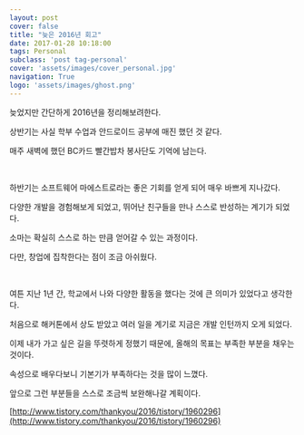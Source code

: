 ```yaml
---
layout: post
cover: false
title: "늦은 2016년 회고"
date: 2017-01-28 10:18:00
tags: Personal
subclass: 'post tag-personal'
cover: 'assets/images/cover_personal.jpg'
navigation: True
logo: 'assets/images/ghost.png'
---
```


늦었지만 간단하게 2016년을 정리해보려한다.

상반기는 사실 학부 수업과 안드로이드 공부에 매진 했던 것 같다.

매주 새벽에 했던 BC카드 빨간밥차 봉사단도 기억에 남는다.

   ​

하반기는 소프트웨어 마에스트로라는 좋은 기회를 얻게 되어 매우 바쁘게 지나갔다.

다양한 개발을 경험해보게 되었고, 뛰어난 친구들을 만나 스스로 반성하는 계기가 되었다.

소마는 확실히 스스로 하는 만큼 얻어갈 수 있는 과정이다.

다만, 창업에 집착한다는 점이 조금 아쉬웠다.

   ​

여튼 지난 1년 간, 학교에서 나와 다양한 활동을 했다는 것에 큰 의미가 있었다고 생각한다.

처음으로 해커톤에서 상도 받았고 여러 일을 계기로 지금은 개발 인턴까지 오게 되었다.

이제 내가 가고 싶은 길을 뚜렷하게 정했기 때문에, 올해의 목표는 부족한 부분을 채우는 것이다.

속성으로 배우다보니 기본기가 부족하다는 것을 많이 느꼈다.

앞으로 그런 부분들을 스스로 조금씩 보완해나갈 계획이다.

[http://www.tistory.com/thankyou/2016/tistory/1960296](http://www.tistory.com/thankyou/2016/tistory/1960296)
